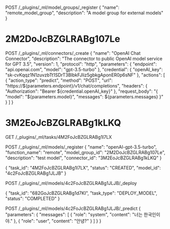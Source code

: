 POST /_plugins/_ml/model_groups/_register
{
  "name": "remote_model_group",
  "description": "A model group for external models"
}
# 2M2DoJcBZGLRABg107Le

POST /_plugins/_ml/connectors/_create
{
    "name": "OpenAI Chat Connector",
    "description": "The connector to public OpenAI model service for GPT 3.5",
    "version": 1,
    "protocol": "http",
    "parameters": {
        "endpoint": "api.openai.com",
        "model": "gpt-3.5-turbo"
    },
    "credential": {
        "openAI_key": "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"
    },
    "actions": [
        {
            "action_type": "predict",
            "method": "POST",
            "url": "https://${parameters.endpoint}/v1/chat/completions",
            "headers": {
                "Authorization": "Bearer ${credential.openAI_key}"
            },
            "request_body": "{ \"model\": \"${parameters.model}\", \"messages\": ${parameters.messages} }"
        }
    ]
}

# 3M2EoJcBZGLRABg1kLKQ

GET /_plugins/_ml/tasks/4M2FoJcBZGLRABg1I7LX


POST /_plugins/_ml/models/_register
{
    "name": "openAI-gpt-3.5-turbo",
    "function_name": "remote",
    "model_group_id": "2M2DoJcBZGLRABg107Le",
    "description": "test model",
    "connector_id": "3M2EoJcBZGLRABg1kLKQ"
}

{
  "task_id": "4M2FoJcBZGLRABg1I7LX",
  "status": "CREATED",
  "model_id": "4c2FoJcBZGLRABg1JLJB"
}

POST /_plugins/_ml/models/4c2FoJcBZGLRABg1JLJB/_deploy

{
  "task_id": "682GoJcBZGLRABg1d7KI",
  "task_type": "DEPLOY_MODEL",
  "status": "COMPLETED"
}


POST /_plugins/_ml/models/4c2FoJcBZGLRABg1JLJB/_predict
{
  "parameters": {
    "messages": [
      {
        "role": "system",
        "content": "너는 한국인이야."
      },
      {
        "role": "user",
        "content": "안녕?"
      }
    ]
  }
}
